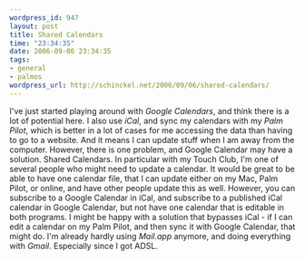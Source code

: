 ```yaml
--- 
wordpress_id: 947
layout: post
title: Shared Calendars
time: "23:34:35"
date: 2006-09-06 23:34:35
tags: 
- general
- palmos
wordpress_url: http://schinckel.net/2006/09/06/shared-calendars/
---
```

I've just started playing around with _Google Calendars_, and think there is a lot of potential here. I also use _iCal_, and sync my calendars with my _Palm Pilot_, which is better in a lot of cases for me accessing the data than having to go to a website. And it means I can update stuff when I am away from the computer. However, there is one problem, and Google Calendar may have a solution. Shared Calendars. In particular with my Touch Club, I'm one of several people who might need to update a calendar. It would be great to be able to have one calendar file, that I can update either on my Mac, Palm Pilot, or online, and have other people update this as well. However, you can subscribe to a Google Calendar in iCal, and subscribe to a published iCal calendar in Google Calendar, but not have one calendar that is editable in both programs. I might be happy with a solution that bypasses iCal - if I can edit a calendar on my Palm Pilot, and then sync it with Google Calendar, that might do. I'm already hardly using _Mail.app_ anymore, and doing everything with _Gmail_. Especially since I got ADSL. 

